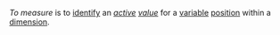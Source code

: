 *To measure* is to [identify](https://github.com/gcassel/Modular-Organization-Terminology/blob/master/terms/identify.md) an *[active](https://github.com/gcassel/Modular-Organization-Terminology/blob/master/terms/active.md) [value](https://github.com/gcassel/Modular-Organization-Terminology/blob/master/terms/value.md)* for a [variable](https://github.com/gcassel/Modular-Organization-Terminology/blob/master/terms/variable.md) [position](https://github.com/gcassel/Modular-Organization-Terminology/blob/master/terms/position.md) within a [dimension](https://github.com/gcassel/Modular-Organization-Terminology/blob/master/terms/dimension.md).

